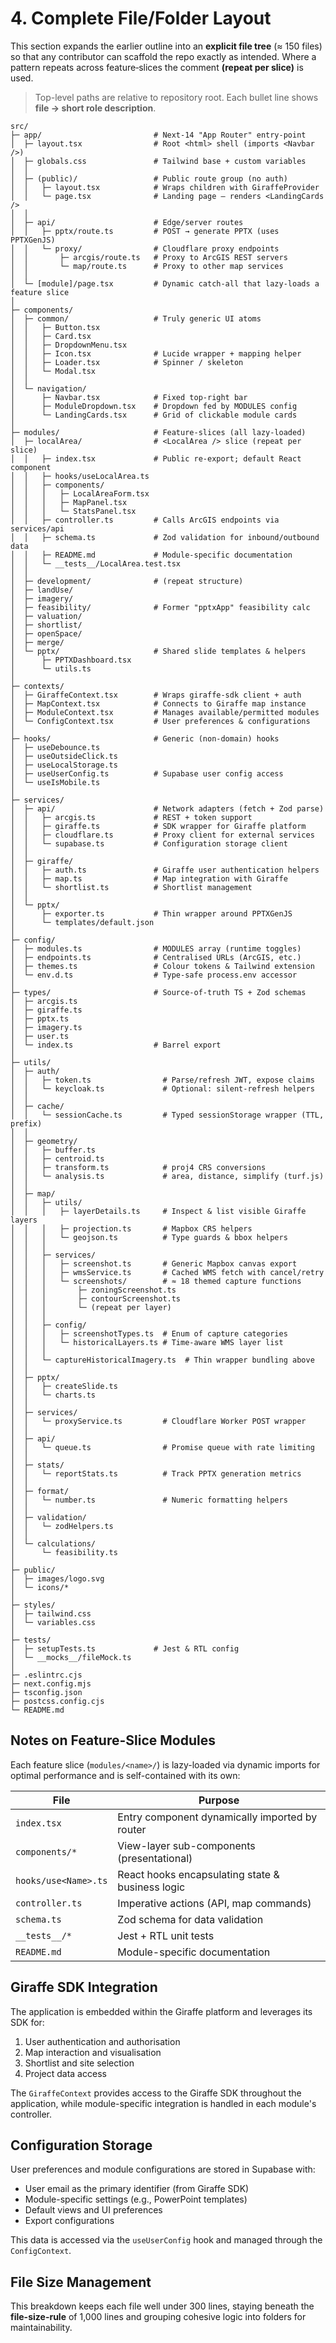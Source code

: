 # 4. Complete File/Folder Layout

This section expands the earlier outline into an **explicit file tree** (≈ 150 files) so that any contributor can scaffold the repo exactly as intended. Where a pattern repeats across feature‐slices the comment **(repeat per slice)** is used.

> Top-level paths are relative to repository root. Each bullet line shows **file → short role description**.

```text
src/
├─ app/                         # Next-14 "App Router" entry-point
│  ├─ layout.tsx                # Root <html> shell (imports <Navbar />)
│  ├─ globals.css               # Tailwind base + custom variables
│  │
│  ├─ (public)/                 # Public route group (no auth)
│  │   ├─ layout.tsx            # Wraps children with GiraffeProvider
│  │   └─ page.tsx              # Landing page – renders <LandingCards />
│  │
│  ├─ api/                      # Edge/server routes
│  │   ├─ pptx/route.ts         # POST → generate PPTX (uses PPTXGenJS)
│  │   └─ proxy/                # Cloudflare proxy endpoints
│  │       ├─ arcgis/route.ts   # Proxy to ArcGIS REST servers
│  │       └─ map/route.ts      # Proxy to other map services
│  │
│  └─ [module]/page.tsx         # Dynamic catch-all that lazy-loads a feature slice
│
├─ components/
│  ├─ common/                   # Truly generic UI atoms
│  │   ├─ Button.tsx
│  │   ├─ Card.tsx
│  │   ├─ DropdownMenu.tsx
│  │   ├─ Icon.tsx              # Lucide wrapper + mapping helper
│  │   ├─ Loader.tsx            # Spinner / skeleton
│  │   └─ Modal.tsx
│  │
│  └─ navigation/
│      ├─ Navbar.tsx            # Fixed top-right bar
│      ├─ ModuleDropdown.tsx    # Dropdown fed by MODULES config
│      └─ LandingCards.tsx      # Grid of clickable module cards
│
├─ modules/                     # Feature-slices (all lazy-loaded)
│  ├─ localArea/                # <LocalArea /> slice (repeat per slice)
│  │   ├─ index.tsx             # Public re-export; default React component
│  │   ├─ hooks/useLocalArea.ts
│  │   ├─ components/
│  │   │   ├─ LocalAreaForm.tsx
│  │   │   ├─ MapPanel.tsx
│  │   │   └─ StatsPanel.tsx
│  │   ├─ controller.ts         # Calls ArcGIS endpoints via services/api
│  │   ├─ schema.ts             # Zod validation for inbound/outbound data
│  │   ├─ README.md             # Module-specific documentation
│  │   └─ __tests__/LocalArea.test.tsx
│  │
│  ├─ development/              # (repeat structure)
│  ├─ landUse/
│  ├─ imagery/
│  ├─ feasibility/              # Former "pptxApp" feasibility calc
│  ├─ valuation/
│  ├─ shortlist/
│  ├─ openSpace/
│  ├─ merge/
│  └─ pptx/                     # Shared slide templates & helpers
│      ├─ PPTXDashboard.tsx
│      └─ utils.ts
│
├─ contexts/
│  ├─ GiraffeContext.tsx        # Wraps giraffe-sdk client + auth
│  ├─ MapContext.tsx            # Connects to Giraffe map instance
│  ├─ ModuleContext.tsx         # Manages available/permitted modules
│  └─ ConfigContext.tsx         # User preferences & configurations
│
├─ hooks/                       # Generic (non-domain) hooks
│  ├─ useDebounce.ts
│  ├─ useOutsideClick.ts
│  ├─ useLocalStorage.ts
│  ├─ useUserConfig.ts          # Supabase user config access
│  └─ useIsMobile.ts
│
├─ services/
│  ├─ api/                      # Network adapters (fetch + Zod parse)
│  │   ├─ arcgis.ts             # REST + token support
│  │   ├─ giraffe.ts            # SDK wrapper for Giraffe platform
│  │   ├─ cloudflare.ts         # Proxy client for external services
│  │   └─ supabase.ts           # Configuration storage client
│  │
│  ├─ giraffe/
│  │   ├─ auth.ts               # Giraffe user authentication helpers
│  │   ├─ map.ts                # Map integration with Giraffe
│  │   └─ shortlist.ts          # Shortlist management
│  │
│  └─ pptx/
│      ├─ exporter.ts           # Thin wrapper around PPTXGenJS
│      └─ templates/default.json
│
├─ config/
│  ├─ modules.ts                # MODULES array (runtime toggles)
│  ├─ endpoints.ts              # Centralised URLs (ArcGIS, etc.)
│  ├─ themes.ts                 # Colour tokens & Tailwind extension
│  └─ env.d.ts                  # Type-safe process.env accessor
│
├─ types/                       # Source-of-truth TS + Zod schemas
│  ├─ arcgis.ts
│  ├─ giraffe.ts
│  ├─ pptx.ts
│  ├─ imagery.ts
│  ├─ user.ts
│  └─ index.ts                  # Barrel export
│
├─ utils/
│  ├─ auth/
│  │   ├─ token.ts                # Parse/refresh JWT, expose claims
│  │   └─ keycloak.ts             # Optional: silent-refresh helpers
│  │
│  ├─ cache/
│  │   └─ sessionCache.ts         # Typed sessionStorage wrapper (TTL, prefix)
│  │
│  ├─ geometry/
│  │   ├─ buffer.ts
│  │   ├─ centroid.ts
│  │   ├─ transform.ts            # proj4 CRS conversions
│  │   └─ analysis.ts             # area, distance, simplify (turf.js)
│  │
│  ├─ map/
│  │   ├─ utils/
│  │   │   ├─ layerDetails.ts     # Inspect & list visible Giraffe layers
│  │   │   ├─ projection.ts       # Mapbox CRS helpers
│  │   │   └─ geojson.ts          # Type guards & bbox helpers
│  │   │
│  │   ├─ services/
│  │   │   ├─ screenshot.ts       # Generic Mapbox canvas export
│  │   │   ├─ wmsService.ts       # Cached WMS fetch with cancel/retry
│  │   │   └─ screenshots/        # ≈ 18 themed capture functions
│  │   │       ├─ zoningScreenshot.ts
│  │   │       ├─ contourScreenshot.ts
│  │   │       └─ (repeat per layer)
│  │   │
│  │   ├─ config/
│  │   │   ├─ screenshotTypes.ts  # Enum of capture categories
│  │   │   └─ historicalLayers.ts # Time-aware WMS layer list
│  │   │
│  │   └─ captureHistoricalImagery.ts  # Thin wrapper bundling above
│  │
│  ├─ pptx/
│  │   ├─ createSlide.ts
│  │   └─ charts.ts
│  │
│  ├─ services/
│  │   └─ proxyService.ts         # Cloudflare Worker POST wrapper
│  │
│  ├─ api/
│  │   └─ queue.ts                # Promise queue with rate limiting
│  │
│  ├─ stats/
│  │   └─ reportStats.ts          # Track PPTX generation metrics
│  │
│  ├─ format/
│  │   └─ number.ts               # Numeric formatting helpers
│  │
│  ├─ validation/
│  │   └─ zodHelpers.ts
│  │
│  └─ calculations/
│      └─ feasibility.ts
│
├─ public/
│  ├─ images/logo.svg
│  └─ icons/*
│
├─ styles/
│  ├─ tailwind.css
│  └─ variables.css
│
├─ tests/
│  ├─ setupTests.ts             # Jest & RTL config
│  └─ __mocks__/fileMock.ts
│
├─ .eslintrc.cjs
├─ next.config.mjs
├─ tsconfig.json
├─ postcss.config.cjs
└─ README.md
```

## Notes on Feature-Slice Modules

Each feature slice (`modules/<name>/`) is lazy-loaded via dynamic imports for optimal performance and is self-contained with its own:

| File                 | Purpose                                          |
| -------------------- | ------------------------------------------------ |
| `index.tsx`          | Entry component dynamically imported by router   |
| `components/*`       | View-layer sub-components (presentational)       |
| `hooks/use<Name>.ts` | React hooks encapsulating state & business logic |
| `controller.ts`      | Imperative actions (API, map commands)           |
| `schema.ts`          | Zod schema for data validation                   |
| `__tests__/*`        | Jest + RTL unit tests                            |
| `README.md`          | Module-specific documentation                    |

## Giraffe SDK Integration

The application is embedded within the Giraffe platform and leverages its SDK for:

1. User authentication and authorisation
2. Map interaction and visualisation
3. Shortlist and site selection
4. Project data access

The `GiraffeContext` provides access to the Giraffe SDK throughout the application, while module-specific integration is handled in each module's controller.

## Configuration Storage

User preferences and module configurations are stored in Supabase with:

- User email as the primary identifier (from Giraffe SDK)
- Module-specific settings (e.g., PowerPoint templates)
- Default views and UI preferences
- Export configurations

This data is accessed via the `useUserConfig` hook and managed through the `ConfigContext`.

## File Size Management

This breakdown keeps each file well under 300 lines, staying beneath the **file-size-rule** of 1,000 lines and grouping cohesive logic into folders for maintainability.
